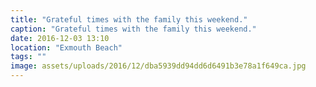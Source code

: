 ```yaml
---
title: "Grateful times with the family this weekend."
caption: "Grateful times with the family this weekend."
date: 2016-12-03 13:10
location: "Exmouth Beach"
tags: ""
image: assets/uploads/2016/12/dba5939dd94dd6d6491b3e78a1f649ca.jpg
---
```


